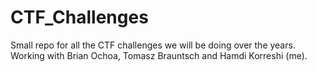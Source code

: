 # CTF_Challenges
Small repo for all the CTF challenges we will be doing over the years. Working with Brian Ochoa, Tomasz Brauntsch and Hamdi Korreshi (me).